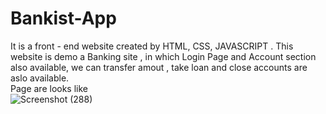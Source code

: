# Bankist-App
It is a front - end website created by HTML, CSS, JAVASCRIPT . This website is demo a Banking site , in which Login Page and Account section also available, we can transfer amout , take loan and close accounts are aslo available.
<br>
Page are looks like<br>
![Screenshot (288)](https://user-images.githubusercontent.com/68530816/146768331-8d7f9ac5-d823-4350-a63c-6ec662d84499.png)
